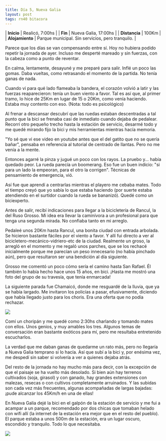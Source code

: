 ```yaml
---
title: Día 5, Nueva Galia
layout: post
tags: rn40 bitacora
---
```


| **Inicio**      | Realicó, 7:00hs |
| **Fin**         | Nueva Galia, 17:00hs |
| **Distancia**   | 100Km |
| **Alojamiento** | Parque municipal. Sin servicios, pero tranquilo. |

Parece que los días se van compensando entre sí. Hoy no hubiera podido repetir la jornada de ayer. Incluso me desperté mareado y sin fuerzas, con la cabeza como a punto de reventar.

En calma, lentamente, desayuné y me preparé para salir. Inflé un poco las gomas. Daba vueltas, como retrasando el momento de la partida. No tenía ganas de nada.

Cuando vi para qué lado flameaba la bandera, el corazón volvió a latir y las fuerzas reaparecieron: tenía un buen viento a favor. Tal es así que, al primer tramo, lo hice de 25Km en lugar de 15 o 20Km, como venía haciendo. Estaba muy contento con eso. (Nota: todo es psicológico)

Al frenar a descansar descubrí que las ruedas estaban descentradas a tal punto que la bici se frenaba casi de inmediato cuando dejaba de pedalear. Recorrí otro pequeño trecho hasta la estación de servicio, desarmé todo y me quedé mirando fijo la bici y mis herramientas mientras hacía memoria.

"Yo sé que vi ese video en youtube antes que el del gatito que no se quería bañar", pensaba en referencia al tutorial de centrado de llantas. Pero no me venía a la mente.

Entonces agarré la pinza y jugué un poco con los rayos. La pruebo y... había quedado peor. La rueda parecía un boomerang. Eso fue un buen indicio: "si para un lado la empeoran, para el otro la corrigen". Técnicas de pensamiento de emergencia, vió.

Así fue que aprendí a centrarlas mientras el playero me cebaba mates. Todo el tiempo creyó que yo sabía lo que estaba haciendo (por suerte estaba atendiendo en el surtidor cuando la rueda se bananizó). Quedé como un biciexperto.

Antes de salir, recibí indicaciones para llegar a la bicicletería de Rancul, la del Ruso Grosso. Mi idea era llevar la caminívora a un profesional para que tenga una segunda mirada. No confiaba tanto en mi arreglo.

Pedaleé unos 20Km hasta Rancul, una bonita ciudad con entrada arbolada. Se hicieron bastante fáciles por el viento a favor. Y allí fui directo a ver al bicicletero-mecánico-vidriero-etc de la ciudad. Realmente un groso, la arregló en el momento y me regaló unos parches, que se los rechacé inicialmente porque me parecían un peso innecesario (no había pinchado aún), pero que resultaron ser una bendición al día siguiente.

Grosso me comentó un poco cómo sería el camino hasta San Rafael. Él también lo había hecho hace unos 15 años, en bici. ¡Hasta me mostró una foto del grupo de su travesía, que tenía enmarcada!

La siguiente parada fue Chamaicó, donde me resguardé de la lluvia, que ya se había largado. Me invitaron los policías a pasar, efusivamente, diciendo que había llegado justo para los choris. Era una oferta que no podía rechazar.

[![](https://cloud.githubusercontent.com/assets/1107605/5810063/de466508-a01e-11e4-8160-35bc12274da6.JPG)](https://cloud.githubusercontent.com/assets/1107605/5810062/de3d4b4e-a01e-11e4-9a8f-36f9e3c6b9cb.JPG)

Comí un choripán y me quedé como 2:30hs charlando y tomando mates con ellos. Unos genios, y muy amables los tres. Algunos temas de conversación eran bastante exóticos para mí, pero me resultaba entretenido escucharlos.

La verdad que me daban ganas de quedarme un rato más, pero no llegaría a Nueva Galia temprano si lo hacía. Así que subí a la bici y, por enésima vez, me despedí sin saber si volvería a ver a quienes dejaba atrás.

Del resto de la jornada no hay mucho más para decir, con la excepción de que el paisaje se ha vuelto más desolado. Si bien aún hay terrenos cultivados (soja, girasol) y con ganado, hay grandes extensiones con malezas, resecas o con cultivos completamente arruinados. Y las subidas son cada vez más frecuentes, algunas acompañadas de largas bajadas: ¡pude alcanzar los 45Km/h en una de ellas!

En Nueva Galia dejé la bici en el galpón de la estación de servicio y me fui a acampar a un parque, recomendado por dos chicas que tomaban helado con wifi allí (la internet de la estación era mejor que en el resto del pueblo). El parque estaba a unos 500m de la estación, era un lugar oscuro, escondido y tranquilo. Todo lo que necesitaba.

[![](https://cloud.githubusercontent.com/assets/1107605/5810066/df513338-a01e-11e4-8749-49d357040690.JPG)](https://cloud.githubusercontent.com/assets/1107605/5810064/dea524c6-a01e-11e4-9ab7-5dd418ca5798.JPG)
